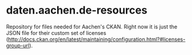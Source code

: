 daten.aachen.de-resources
=========================
Repository for files needed for Aachen's CKAN. Right now it is just the JSON file for their custom set of licenses (http://docs.ckan.org/en/latest/maintaining/configuration.html?#licenses-group-url).
